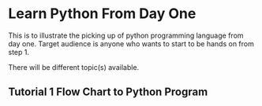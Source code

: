 # Learn Python From Day One 

This is to illustrate the picking up of python programming language from day one. Target audience is anyone who wants to start to be hands on from step 1. 

There will be different topic(s) available. 


## Tutorial 1 Flow Chart to Python Program 

